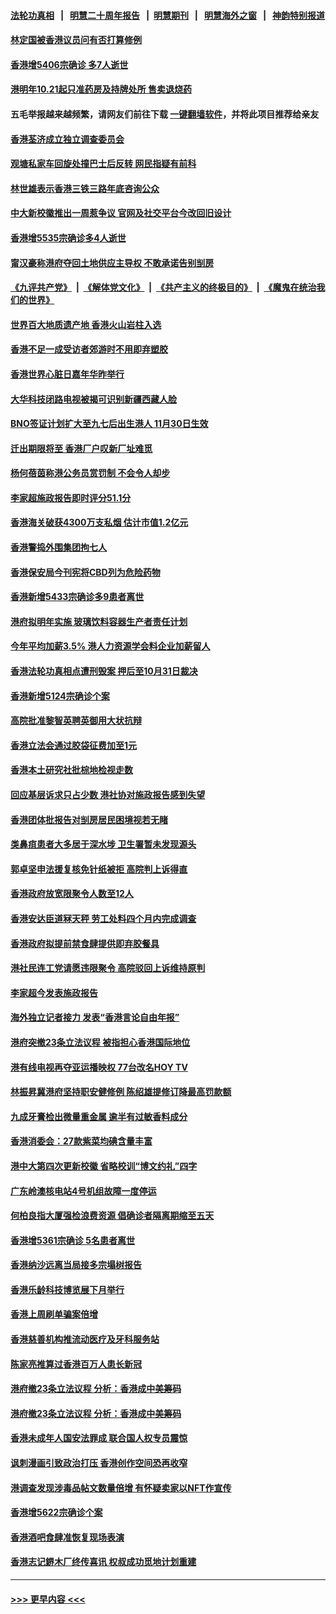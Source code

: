 #### [法轮功真相](https://github.com/gfw-breaker/truth/blob/master/README.md?t=0) &nbsp;&nbsp;|&nbsp;&nbsp; [明慧二十周年报告](https://github.com/gfw-breaker/mh-reports/blob/master/README.md?t=0) &nbsp;&nbsp;|&nbsp;&nbsp;[明慧期刊](https://github.com/gfw-breaker/mh-qikan) &nbsp;&nbsp;|&nbsp;&nbsp; [明慧海外之窗](https://github.com/gfw-breaker/mh-news/blob/master/README.md?t=0) &nbsp;&nbsp;|&nbsp;&nbsp; [神韵特别报道](https://github.com/gfw-breaker/mh-news/blob/master/shenyun.md?t=0)
#### [林定国被香港议员问有否打算修例](../pages/nsc415/n13852190.md?t=10260550) 
#### [香港增5406宗确诊 多7人逝世](../pages/nsc415/n13852176.md?t=10260550) 
#### [港明年10.21起只准药房及持牌处所 售卖退烧药](../pages/nsc415/n13852169.md?t=10260550) 
#### 五毛举报越来越频繁，请网友们前往下载 [一键翻墙软件](https://github.com/gfw-breaker/ssr-accounts)，并将此项目推荐给亲友
#### [香港荃济成立独立调查委员会](../pages/nsc415/n13852166.md?t=10260550) 
#### [观塘私家车回旋处撞巴士后反转 网民指疑有前科](../pages/nsc415/n13852147.md?t=10260550) 
#### [林世雄表示香港三铁三路年底咨询公众](../pages/nsc415/n13852140.md?t=10260550) 
#### [中大新校徽推出一周惹争议 官网及社交平台今改回旧设计](../pages/nsc415/n13852126.md?t=10260550) 
#### [香港增5535宗确诊多4人逝世](../pages/nsc415/n13851604.md?t=10260550) 
#### [甯汉豪称港府夺回土地供应主导权 不敢承诺告别㓥房](../pages/nsc415/n13851527.md?t=10260550) 
#### [《九评共产党》](https://github.com/begood0513/9ping.md/blob/master/README.md) &nbsp;|&nbsp; [《解体党文化》](../../../../jtdwh.md/blob/master/README.md)  &nbsp;|&nbsp; [《共产主义的终极目的》](../../../../gczydzjmd.md/blob/master/README.md) &nbsp;|&nbsp; [《魔鬼在统治我们的世界》](../../../../mgztzwmdsj.md/blob/master/README.md) 
#### [世界百大地质遗产地 香港火山岩柱入选](../pages/nsc415/n13851513.md?t=10260550) 
#### [香港不足一成受访者郊游时不用即弃塑胶](../pages/nsc415/n13851470.md?t=10260550) 
#### [香港世界心脏日嘉年华昨举行](../pages/nsc415/n13851457.md?t=10260550) 
#### [大华科技闭路电视被揭可识别新疆西藏人脸](../pages/nsc415/n13850948.md?t=10260550) 
#### [BNO签证计划扩大至九七后出生港人 11月30日生效](../pages/nsc415/n13849934.md?t=10260550) 
#### [迁出期限将至 香港厂户叹新厂址难觅](../pages/nsc415/n13849918.md?t=10260550) 
#### [杨何蓓茵称港公务员赏罚制 不会令人却步](../pages/nsc415/n13849863.md?t=10260550) 
#### [李家超施政报告即时评分51.1分](../pages/nsc415/n13849855.md?t=10260550) 
#### [香港海关破获4300万支私烟 估计市值1.2亿元](../pages/nsc415/n13849852.md?t=10260550) 
#### [香港警捣外围集团拘七人](../pages/nsc415/n13849845.md?t=10260550) 
#### [香港保安局今刊宪将CBD列为危险药物](../pages/nsc415/n13849825.md?t=10260550) 
#### [香港新增5433宗确诊多9患者离世](../pages/nsc415/n13849816.md?t=10260550) 
#### [港府拟明年实施 玻璃饮料容器生产者责任计划](../pages/nsc415/n13849802.md?t=10260550) 
#### [今年平均加薪3.5% 港人力资源学会料企业加薪留人](../pages/nsc415/n13849790.md?t=10260550) 
#### [香港法轮功真相点遭刑毁案 押后至10月31日裁决](../pages/nsc415/n13849414.md?t=10260550) 
#### [香港新增5124宗确诊个案](../pages/nsc415/n13849191.md?t=10260550) 
#### [高院批准黎智英聘英御用大状抗辩](../pages/nsc415/n13849171.md?t=10260550) 
#### [香港立法会通过胶袋征费加至1元](../pages/nsc415/n13849160.md?t=10260550) 
#### [香港本土研究社批棕地检视走数](../pages/nsc415/n13849135.md?t=10260550) 
#### [回应基层诉求只占少数 港社协对施政报告感到失望](../pages/nsc415/n13849116.md?t=10260550) 
#### [香港团体批报告对㓥房居民困境视若无睹](../pages/nsc415/n13849102.md?t=10260550) 
#### [类鼻疽患者大多居于深水埗 卫生署暂未发现源头](../pages/nsc415/n13848437.md?t=10260550) 
#### [郭卓坚申法援复核免针纸被拒 高院判上诉得直](../pages/nsc415/n13848423.md?t=10260550) 
#### [香港政府放宽限聚令人数至12人](../pages/nsc415/n13848395.md?t=10260550) 
#### [香港安达臣道冧天秤 劳工处料四个月内完成调查](../pages/nsc415/n13848374.md?t=10260550) 
#### [香港政府拟提前禁食肆提供即弃胶餐具](../pages/nsc415/n13848367.md?t=10260550) 
#### [港社民连工党请愿违限聚令 高院驳回上诉维持原判](../pages/nsc415/n13848340.md?t=10260550) 
#### [李家超今发表施政报告](../pages/nsc415/n13848319.md?t=10260550) 
#### [海外独立记者接力 发表“香港言论自由年报”](../pages/nsc415/n13847869.md?t=10260550) 
#### [港府突撤23条立法议程 被指担心香港国际地位](../pages/nsc415/n13848091.md?t=10260550) 
#### [港有线电视再夺亚运播映权 77台改名HOY TV](../pages/nsc415/n13847676.md?t=10260550) 
#### [林振昇冀港府坚持职安健修例 陈绍雄提修订降最高罚款额](../pages/nsc415/n13847665.md?t=10260550) 
#### [九成牙膏检出微量重金属 逾半有过敏香料成分](../pages/nsc415/n13847642.md?t=10260550) 
#### [香港消委会：27款紫菜均碘含量丰富](../pages/nsc415/n13847625.md?t=10260550) 
#### [港中大第四次更新校徽 省略校训“博文约礼”四字](../pages/nsc415/n13847606.md?t=10260550) 
#### [广东岭澳核电站4号机组故障一度停运](../pages/nsc415/n13847600.md?t=10260550) 
#### [何柏良指大厦强检浪费资源 倡确诊者隔离期缩至五天](../pages/nsc415/n13847597.md?t=10260550) 
#### [香港增5361宗确诊 5名患者离世](../pages/nsc415/n13847590.md?t=10260550) 
#### [香港纳沙远离当局接多宗塌树报告](../pages/nsc415/n13847563.md?t=10260550) 
#### [香港乐龄科技博览展下月举行](../pages/nsc415/n13846838.md?t=10260550) 
#### [香港上周刷单骗案倍增](../pages/nsc415/n13846828.md?t=10260550) 
#### [香港慈善机构推流动医疗及牙科服务站](../pages/nsc415/n13846815.md?t=10260550) 
#### [陈家亮推算过香港百万人患长新冠](../pages/nsc415/n13846801.md?t=10260550) 
#### [港府撤23条立法议程 分析：香港成中美筹码](../pages/nsc415/n13846797.md?t=10260550) 
#### [港府撤23条立法议程 分析：香港成中美筹码](../pages/nsc415/n13846275.md?t=10260550) 
#### [香港未成年人国安法罪成 联合国人权专员震惊](../pages/nsc415/n13846266.md?t=10260550) 
#### [讽刺漫画引致政治打压 香港创作空间恐再收窄](../pages/nsc415/n13845302.md?t=10260550) 
#### [港调查发现涉毒品帖文数量倍增 有怀疑卖家以NFT作宣传](../pages/nsc415/n13845004.md?t=10260550) 
#### [香港增5622宗确诊个案](../pages/nsc415/n13844993.md?t=10260550) 
#### [香港酒吧食肆准恢复现场表演](../pages/nsc415/n13844972.md?t=10260550) 
#### [香港志记鎅木厂终传喜讯 权叔成功觅地计划重建](../pages/nsc415/n13844953.md?t=10260550) 

----
#### [ >>> 更早内容 <<< ](../indexes/nsc415-earlier.md)
